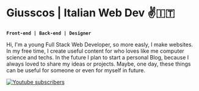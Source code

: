 # Giusscos | Italian Web Dev ✌️🇮🇹
**`Front-end | Back-end | Designer`**

Hi, I'm a young Full Stack Web Developer, so more easly, I make websites. In my free time, I create useful content for who loves like me computer science and techs. In the future I plan to start a personal Blog, because I always loved to share my ideas or projects. Maybe, one day, these things can be useful for someone or even for myself in future.

<a href="https://www.youtube.com/@giusscos?sub_confirmation=1" target="_blank">
  <img alt="Youtube subscribers" title="Subscribe to my YouTube channel" src="https://custom-icon-badges.demolab.com/youtube/channel/subscribers/UC7KdNk9nOHb4AeRnsTjCB8Q?color=%23E05D44&label=SUBSCRIBE&logo=video&logoColor=white&style=for-the-      badge&labelColor=CE4630"/>
</a> 

<div align="center">
  
<!-- ### 📊 Stats -->
  
<!-- ![Giusscos's GitHub stats](https://github-readme-stats.vercel.app/api?username=giusscos&show_icons=true&theme=gruvbox) -->

<!-- ![GitHub Streak](https://streak-stats.demolab.com?user=giusscos&theme=gruvbox&border_radius=4.5) -->
  
</div>
<br>

<!---
giusscos/giusscos is a ✨ special ✨ repository because its `README.md` (this file) appears on your GitHub profile.
You can click the Preview link to take a look at your changes.
--->

